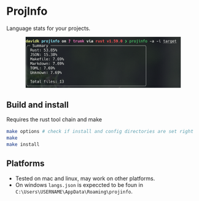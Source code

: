 # ProjInfo

Language stats for your projects.
<div align="center">
  <img src="https://raw.githubusercontent.com/dk949/ProjInfo/trunk/src/res/screenshot_0.png" width=80% alt="projinfo of projinfo" />
</div>

## Build and install

Requires the rust tool chain and make

```sh
make options # check if install and config directories are set right
make
make install
```

## Platforms

* Tested on mac and linux, may work on other platforms.
* On windows `langs.json` is expeccted to be foun in `C:\Users\USERNAME\AppData\Roaming\projinfo`.
